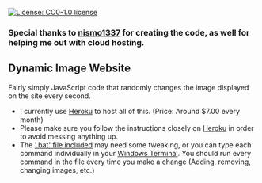 [![License: CC0-1.0 license](https://img.shields.io/npm/l/badge-maker.svg)](http://creativecommons.org/publicdomain/zero/1.0/)

### Special thanks to [nismo1337](https://github.com/nismo1337) for creating the code, as well for helping me out with cloud hosting.

## Dynamic Image Website
Fairly simply JavaScript code that randomly changes the image displayed on the site every second.

- I currently use [Heroku](https://heroku.com/) to host all of this. (Price: Around $7.00 every month)
- Please make sure you follow the instructions closely on [Heroku](https://heroku.com/) in order to avoid messing anything up.
- The ['.bat' file included](https://github.com/its-Jaxx/Dynamic-Image-Website/blob/main/git_commit.bat) may need some tweaking, or you can type each command individually in your [Windows Terminal](https://en.wikipedia.org/wiki/Windows_Terminal). You should run every command in the file every time you make a change (Adding, removing, changing images, etc.)
